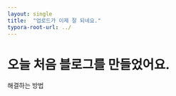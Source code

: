 ```yaml
---
layout: single
title:  "업로드가 이제 잘 되네요."
typora-root-url: ../
---
```


# 오늘 처음 블로그를 만들었어요. 

해결하는 방법
